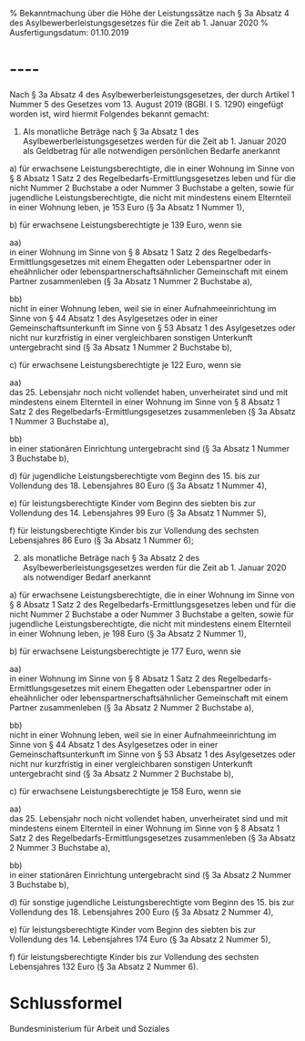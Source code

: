 % Bekanntmachung über die Höhe der Leistungssätze nach § 3a Absatz 4 des Asylbewerberleistungsgesetzes für die Zeit ab 1. Januar 2020
% Ausfertigungsdatum: 01.10.2019
 
# ----

Nach § 3a Absatz 4 des Asylbewerberleistungsgesetzes, der durch Artikel 1 Nummer 5 des Gesetzes vom 13. August 2019 (BGBl. I S. 1290) eingefügt worden ist, wird hiermit Folgendes bekannt gemacht:

1. Als monatliche Beträge nach § 3a Absatz 1 des Asylbewerberleistungsgesetzes werden für die Zeit ab 1. Januar 2020 als Geldbetrag für alle notwendigen persönlichen Bedarfe anerkannt

a) für erwachsene Leistungsberechtigte, die in einer Wohnung im Sinne von § 8 Absatz 1 Satz 2 des Regelbedarfs-Ermittlungsgesetzes leben und für die nicht Nummer 2 Buchstabe a oder Nummer 3 Buchstabe a gelten, sowie für jugendliche Leistungsberechtigte, die nicht mit mindestens einem Elternteil in einer Wohnung leben, je 153 Euro (§ 3a Absatz 1 Nummer 1),

b) für erwachsene Leistungsberechtigte je 139 Euro, wenn sie

aa)  
in einer Wohnung im Sinne von § 8 Absatz 1 Satz 2 des Regelbedarfs-Ermittlungsgesetzes mit einem Ehegatten oder Lebenspartner oder in eheähnlicher oder lebenspartnerschaftsähnlicher Gemeinschaft mit einem Partner zusammenleben (§ 3a Absatz 1 Nummer 2 Buchstabe a),

bb)  
nicht in einer Wohnung leben, weil sie in einer Aufnahmeeinrichtung im Sinne von § 44 Absatz 1 des Asylgesetzes oder in einer Gemeinschaftsunterkunft im Sinne von § 53 Absatz 1 des Asylgesetzes oder nicht nur kurzfristig in einer vergleichbaren sonstigen Unterkunft untergebracht sind (§ 3a Absatz 1 Nummer 2 Buchstabe b),

c) für erwachsene Leistungsberechtigte je 122 Euro, wenn sie

aa)  
das 25. Lebensjahr noch nicht vollendet haben, unverheiratet sind und mit mindestens einem Elternteil in einer Wohnung im Sinne von § 8 Absatz 1 Satz 2 des Regelbedarfs-Ermittlungsgesetzes zusammenleben (§ 3a Absatz 1 Nummer 3 Buchstabe a),

bb)  
in einer stationären Einrichtung untergebracht sind (§ 3a Absatz 1 Nummer 3 Buchstabe b),

d) für jugendliche Leistungsberechtigte vom Beginn des 15. bis zur Vollendung des 18. Lebensjahres 80 Euro (§ 3a Absatz 1 Nummer 4),

e) für leistungsberechtigte Kinder vom Beginn des siebten bis zur Vollendung des 14. Lebensjahres 99 Euro (§ 3a Absatz 1 Nummer 5),

f) für leistungsberechtigte Kinder bis zur Vollendung des sechsten Lebensjahres 86 Euro (§ 3a Absatz 1 Nummer 6);

2. als monatliche Beträge nach § 3a Absatz 2 des Asylbewerberleistungsgesetzes werden für die Zeit ab 1. Januar 2020 als notwendiger Bedarf anerkannt

a) für erwachsene Leistungsberechtigte, die in einer Wohnung im Sinne von § 8 Absatz 1 Satz 2 des Regelbedarfs-Ermittlungsgesetzes leben und für die nicht Nummer 2 Buchstabe a oder Nummer 3 Buchstabe a gelten, sowie für jugendliche Leistungsberechtigte, die nicht mit mindestens einem Elternteil in einer Wohnung leben, je 198 Euro (§ 3a Absatz 2 Nummer 1),

b) für erwachsene Leistungsberechtigte je 177 Euro, wenn sie

aa)  
in einer Wohnung im Sinne von § 8 Absatz 1 Satz 2 des Regelbedarfs-Ermittlungsgesetzes mit einem Ehegatten oder Lebenspartner oder in eheähnlicher oder lebenspartnerschaftsähnlicher Gemeinschaft mit einem Partner zusammenleben (§ 3a Absatz 2 Nummer 2 Buchstabe a),

bb)  
nicht in einer Wohnung leben, weil sie in einer Aufnahmeeinrichtung im Sinne von § 44 Absatz 1 des Asylgesetzes oder in einer Gemeinschaftsunterkunft im Sinne von § 53 Absatz 1 des Asylgesetzes oder nicht nur kurzfristig in einer vergleichbaren sonstigen Unterkunft untergebracht sind (§ 3a Absatz 2 Nummer 2 Buchstabe b),

c) für erwachsene Leistungsberechtigte je 158 Euro, wenn sie

aa)  
das 25. Lebensjahr noch nicht vollendet haben, unverheiratet sind und mit mindestens einem Elternteil in einer Wohnung im Sinne von § 8 Absatz 1 Satz 2 des Regelbedarfs-Ermittlungsgesetzes zusammenleben (§ 3a Absatz 2 Nummer 3 Buchstabe a),

bb)  
in einer stationären Einrichtung untergebracht sind (§ 3a Absatz 2 Nummer 3 Buchstabe b),

d) für sonstige jugendliche Leistungsberechtigte vom Beginn des 15. bis zur Vollendung des 18. Lebensjahres 200 Euro (§ 3a Absatz 2 Nummer 4),

e) für leistungsberechtigte Kinder vom Beginn des siebten bis zur Vollendung des 14. Lebensjahres 174 Euro (§ 3a Absatz 2 Nummer 5),

f) für leistungsberechtigte Kinder bis zur Vollendung des sechsten Lebensjahres 132 Euro (§ 3a Absatz 2 Nummer 6).

# Schlussformel

Bundesministerium für Arbeit und Soziales
